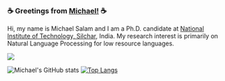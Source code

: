 
### :coffee: Greetings from [Michael!](https://masonreznov.github.io/) :coffee:
<!--
**masonreznov/masonreznov** is a ✨ _special_ ✨ repository because its `README.md` (this file) appears on your GitHub profile.

Here are some ideas to get you started:

- 🔭 I’m currently working on ...
- 🌱 I’m currently learning ...
- 👯 I’m looking to collaborate on ...
- 🤔 I’m looking for help with ...
- 💬 Ask me about ...
- 📫 How to reach me: ...
- 😄 Pronouns: ...
- ⚡ Fun fact: ...
-->
Hi, my name is Michael Salam and I am a Ph.D. candidate at [National Institute of Technology, Silchar](http://nits.ac.in/), India. My research interest is primarily on Natural Language Processing for low resource languages.
<!-- 
The following is for profile views 
-->
![](https://komarev.com/ghpvc/?username=masonreznov)


![Michael's GitHub stats](https://github-readme-stats.vercel.app/api?username=masonreznov&show_icons=true&theme=radical&count_private=true)
[![Top Langs](https://github-readme-stats.vercel.app/api/top-langs/?username=masonreznov&layout=compact)](https://masonreznov.github.io/)
